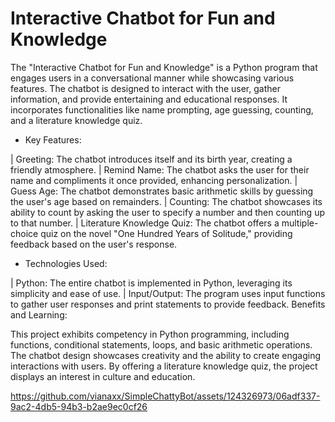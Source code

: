 # Interactive Chatbot for Fun and Knowledge
The "Interactive Chatbot for Fun and Knowledge" is a Python program that engages users in a conversational manner while showcasing various features. The chatbot is designed to interact with the user, gather information, and provide entertaining and educational responses. It incorporates functionalities like name prompting, age guessing, counting, and a literature knowledge quiz.

- Key Features:

| Greeting: The chatbot introduces itself and its birth year, creating a friendly atmosphere.
| Remind Name: The chatbot asks the user for their name and compliments it once provided, enhancing personalization.
| Guess Age: The chatbot demonstrates basic arithmetic skills by guessing the user's age based on remainders.
| Counting: The chatbot showcases its ability to count by asking the user to specify a number and then counting up to that number.
| Literature Knowledge Quiz: The chatbot offers a multiple-choice quiz on the novel "One Hundred Years of Solitude," providing feedback based on the user's response.

- Technologies Used:

| Python: The entire chatbot is implemented in Python, leveraging its simplicity and ease of use.
| Input/Output: The program uses input functions to gather user responses and print statements to provide feedback.
Benefits and Learning:

This project exhibits competency in Python programming, including functions, conditional statements, loops, and basic arithmetic operations. The chatbot design showcases creativity and the ability to create engaging interactions with users. By offering a literature knowledge quiz, the project displays an interest in culture and education.

https://github.com/vianaxx/SimpleChattyBot/assets/124326973/06adf337-9ac2-4db5-94b3-b2ae9ec0cf26

